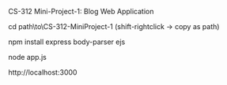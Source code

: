 CS-312 Mini-Project-1: Blog Web Application

cd path\to\CS-312-MiniProject-1 (shift-rightclick -> copy as path)

npm install express body-parser ejs

node app.js

http://localhost:3000
